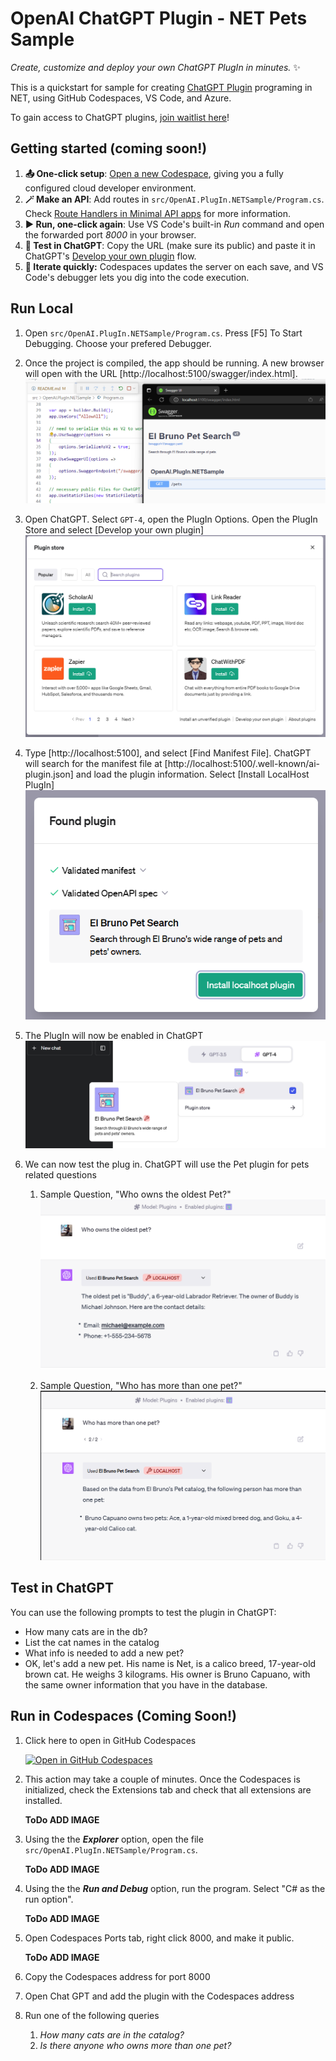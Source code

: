 # OpenAI ChatGPT Plugin - NET Pets Sample

_Create, customize and deploy your own ChatGPT PlugIn in minutes._ ✨

This is a quickstart for sample for creating [ChatGPT Plugin](https://openai.com/blog/chatgpt-plugins) programing in NET, using GitHub Codespaces, VS Code, and Azure. 

To gain access to ChatGPT plugins, [join waitlist here](https://openai.com/waitlist/plugins)!

## Getting started (coming soon!)

1. **📤 One-click setup**: [Open a new Codespace](https://codespaces.new/azure-samples/openai-plugin-fastapi), giving you a fully configured cloud developer environment.
2. **🪄 Make an API**: Add routes in `src/OpenAI.PlugIn.NETSample/Program.cs`. Check [Route Handlers in Minimal API apps](https://learn.microsoft.com/en-us/aspnet/core/fundamentals/minimal-apis/route-handlers?view=aspnetcore-7.0) for more information.
3. **▶️ Run, one-click again**: Use VS Code's built-in *Run* command and open the forwarded port *8000* in your browser.
4. **💬 Test in ChatGPT**: Copy the URL (make sure its public) and paste it in ChatGPT's [Develop your own plugin](https://platform.openai.com/docs/plugins/getting-started/debugging) flow.
5. **🔄 Iterate quickly:** Codespaces updates the server on each save, and VS Code's debugger lets you dig into the code execution.

## Run Local
1. Open `src/OpenAI.PlugIn.NETSample/Program.cs`. Press [F5] To Start Debugging. Choose your prefered Debugger.
1. Once the project is compiled, the app should be running. A new browser will open with the URL [http://localhost:5100/swagger/index.html].
    ![Run and Debug App](/images/01RunandDebugApp.png "Run and Debug App")

1. Open ChatGPT. Select `GPT-4`, open the PlugIn Options. Open the PlugIn Store and select [Develop your own plugin]
    ![Develop your own plugin in PlugIn Store](/images/02chatgptpluginstore.png "Develop your own plugin in PlugIn Store")

1. Type [http://localhost:5100], and select [Find Manifest File]. ChatGPT will search for the manifest file at [http://localhost:5100/.well-known/ai-plugin.json] and load the plugin information. Select [Install LocalHost PlugIn]
    ![Test plugin manifest information found](/images/03foundpluginforlocalstore.png "Test plugin manifest information found")

1. The PlugIn will now be enabled in ChatGPT
    ![Test plugin installed](/images/04plugininstalled.png "Test plugin installed")

1. We can now test the plug in. ChatGPT will use the Pet plugin for pets related questions
    1. Sample Question, "Who owns the oldest Pet?"
    ![Who owns the oldest pet?](/images/05oldestpets.png "Who owns the oldest pet?")
    
    1. Sample Question, "Who has more than one pet?"
    ![Who has more than one pet?](/images/06morethan1pet.png "Who has more than one pet?")


## Test in ChatGPT

You can use the following prompts to test the plugin in ChatGPT:

- How many cats are in the db?
- List the cat names in the catalog
- What info is needed to add a new pet?
- OK, let's add a new pet. His name is Net, is a calico breed, 17-year-old brown cat. He weighs 3 kilograms. His owner is Bruno Capuano, with the same owner information that you have in the database.


## Run in Codespaces (Coming Soon!)
1. Click here to open in GitHub Codespaces

    [![Open in GitHub Codespaces](https://img.shields.io/static/v1?style=for-the-badge&label=GitHub+Codespaces&message=Open&color=lightgrey&logo=github)](https://codespaces.new/elbruno/OpenAI-Plugin-NET-Sample)

1. This action may take a couple of minutes. Once the Codespaces is initialized, check the Extensions tab and check that all extensions are installed.

    **ToDo ADD IMAGE** 

1. Using the  the ***Explorer*** option, open the file `src/OpenAI.PlugIn.NETSample/Program.cs`.

    **ToDo ADD IMAGE** 

1. Using the  the ***Run and Debug*** option, run the program. Select "C# as the run option".

    **ToDo ADD IMAGE** 

1. Open Codespaces Ports tab, right click 8000, and make it public.

    **ToDo ADD IMAGE** 

1. Copy the Codespaces address for port 8000
1. Open Chat GPT and add the plugin with the Codespaces address
1. Run one of the following queries 
    1. *How many cats are in the catalog?*
    1. *Is there anyone who owns more than one pet?*

